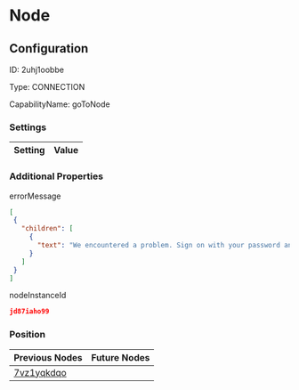 # Node
## Configuration
ID:  2uhj1oobbe

Type: CONNECTION 

CapabilityName: goToNode

### Settings
| Setting | Value  |
| :------------------------ | ---------------------------------------- |
 




### Additional Properties
errorMessage
 ```json 
[
  {
    "children": [
      {
        "text": "We encountered a problem. Sign on with your password and check your profile settings for authentication. If you do not have a password, contact support."
      }
    ]
  }
]
```


nodeInstanceId
 ```json 
jd87iaho99
```




### Position
| Previous Nodes | Future Nodes |
| :------------- | ------------ |
| [7vz1yqkdqo](./7vz1yqkdqo.md) |  |
